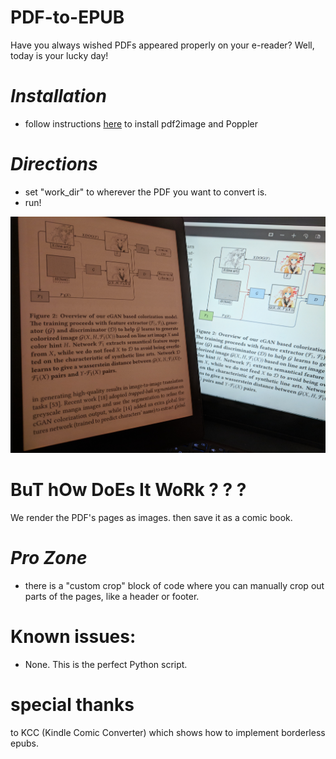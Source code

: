 # PDF-to-EPUB

Have you always wished PDFs appeared properly on your e-reader? Well, today is your lucky day!



*Installation*
==========
- follow instructions [here](https://github.com/Belval/pdf2image) to install pdf2image and Poppler 


*Directions*
==========
- set "work_dir" to wherever the PDF you want to convert is. 
- run!


![alt text](https://github.com/ConsciousMachines/PDF-to-EPUB-for-arXiv/blob/master/example.jpg)


BuT hOw DoEs It WoRk ? ? ? 
==========
We render the PDF's pages as images. then save it as a comic book. 


*Pro Zone*
==========
- there is a "custom crop" block of code where you can manually crop out parts of the pages, like a header or footer. 

Known issues: 
==========
- None. This is the perfect Python script. 

special thanks 
=
to KCC (Kindle Comic Converter) which shows how to implement borderless epubs. 
